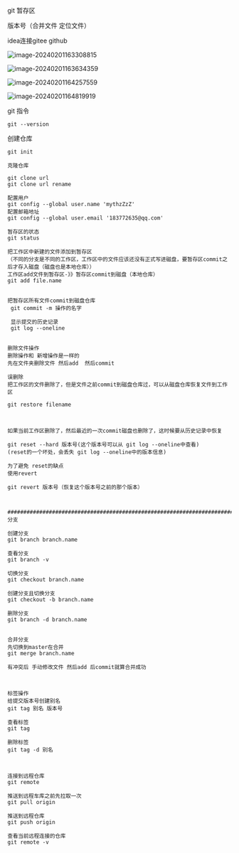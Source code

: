 git 暂存区

版本号（合并文件  定位文件）

idea连接gitee github

![image-20240201163308815](https://zhangwenkang666.oss-cn-beijing.aliyuncs.com/image-20240201163308815.png)



![image-20240201163634359](https://zhangwenkang666.oss-cn-beijing.aliyuncs.com/image-20240201163634359.png)



![image-20240201164257559](https://zhangwenkang666.oss-cn-beijing.aliyuncs.com/image-20240201164257559.png)



![image-20240201164819919](https://zhangwenkang666.oss-cn-beijing.aliyuncs.com/image-20240201164819919.png)



git 指令



```shell
git --version
```

创建仓库

```shell
git init

克隆仓库

git clone url
git clone url rename

配置用户
git config --global user.name 'mythzZzZ' 
配置邮箱地址
git config --global user.email '183772635@qq.com'

暂存区的状态
git status

把工作区中新建的文件添加到暂存区
（不同的分支是不同的工作区，工作区中的文件应该还没有正式写进磁盘，要暂存区commit之后才存入磁盘（磁盘也是本地仓库））
工作区add文件到暂存区-》》暂存区commit到磁盘（本地仓库）
git add file.name


把暂存区所有文件commit到磁盘仓库
 git commit -m 操作的名字
 
 显示提交的历史记录
 git log --oneline


删除文件操作
删除操作和 新增操作是一样的
先在文件夹删除文件 然后add  然后commit

误删除
把工作区的文件删除了，但是文件之前commit到磁盘仓库过，可以从磁盘仓库恢复文件到工作区

git restore filename



如果当前工作区删除了，然后最近的一次commit磁盘也删除了，这时候要从历史记录中恢复

git reset --hard 版本号(这个版本号可以从 git log --oneline中查看)
(reset的一个坏处，会丢失 git log --oneline中的版本信息)

为了避免 reset的缺点
使用revert

git revert 版本号（恢复这个版本号之前的那个版本）



#############################################################################
分支

创建分支
git branch branch.name

查看分支
git branch -v

切换分支
git checkout branch.name

创建分支且切换分支
git checkout -b branch.name

删除分支
git branch -d branch.name


合并分支
先切换到master在合并
git merge branch.name

有冲突后 手动修改文件 然后add 后commit就算合并成功



标签操作
给提交版本号创建别名
git tag 别名 版本号

查看标签
git tag 

删除标签
git tag -d 别名



连接到远程仓库
git remote

推送到远程车库之前先拉取一次
git pull origin

推送到远程仓库
git push origin

查看当前远程连接的仓库 
git remote -v


```

